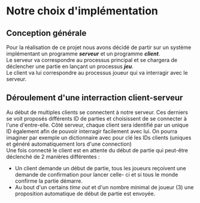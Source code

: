 # Notre choix d'implémentation

## Conception générale 
Pour la réalisation de ce projet nous avons décidé de partir sur un système implémentant un programme *__serveur__* et un programme *__client__*.  <br/>
Le serveur va correspondre au processus principal et se chargera de déclencher une partie en lançant un processus *__jeu__*.  <br/>
Le client va lui correspondre au processus joueur qui va interragir avec le serveur.  <br/>

## Déroulement d'une interraction client-serveur 
Au début de multiples clients se connectent à notre serveur. Ces derniers se voit proposés différents ID de parties et choisissent de se connecter à l'une d'entre-elle. Côté serveur, chaque client sera identifié par un unique ID également afin de pouvoir interragir facilement avec lui.  On pourra imaginer par exemple un dictionnaire avec pour clé les IDs clients (uniques et généré automatiquement lors d'une connection) <br/>
Une fois connecté le client est en attente du début de partie qui peut-être déclenché de 2 manières différentes : <br/>
 - Un client demande un début de partie, tous les joueurs reçoivent une demande de confirmation pour lancer celle- ci et si tous le monde confirme la partie démarre.
 - Au bout d'un certains *time out* et d'un nombre minimal de joueur (3) une proposition automatique de début de partie est envoyée.
